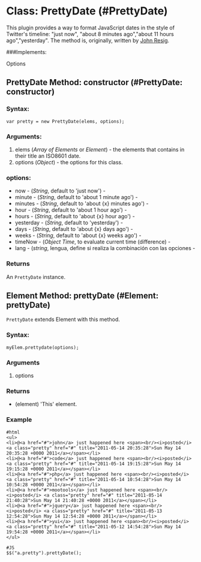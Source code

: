 Class: PrettyDate (#PrettyDate)
===============================

This plugin provides a way to format JavaScript dates in the style of Twitter's timeline: 
"just now", "about 8 minutes ago","about 11 hours ago","yesterday". 
The method is, originally, written by [John Resig](http://ejohn.org/blog/javascript-pretty-date/).


###Implements:

Options

PrettyDate Method: constructor (#PrettyDate: constructor)
---------------------------------------------------------

### Syntax: 

    var pretty = new PrettyDate(elems, options);

### Arguments:

1. elems   (*Array of Elements* or *Element*) - the elements that contains in their title an ISO8601 date.
2. options (*Object*)                         - the options for this class.

### options:

* now       - (*String*, default to 'just now')              -  
* minute    - (*String*, default to 'about 1 minute ago')    -
* minutes   - (*String*, default to 'about {x} minutes ago') -
* hour      - (*String*, default to 'about 1 hour ago')      -
* hours     - (*String*, default to 'about {x} hour ago')    -
* yesterday - (*String*, default to 'yesterday')             -
* days      - (*String*, default to 'about {x} days ago')    -
* weeks     - (*String*, default to 'about {x} weeks ago')   -
* timeNow   - (*Object Time*, to evaluate current time (difference) -
* lang   	- (*string*, lengua, define si realiza la combinación con las opciones -
                          

### Returns

An `PrettyDate` instance.

Element Method: prettyDate (#Element: prettyDate)
-------------------------------------------------

`PrettyDate` extends Element with this method.

### Syntax:

    myElem.prettydate(options);

### Arguments

1. options 
 
### Returns

* (element) 'This' element.

### Example

    #html
    <ul>
    <li>@<a href="#">john</a> just happened here <span><br/><i>posted</i> <a class="pretty" href="#" title="2011-05-14 20:35:28">Sun May 14 20:35:28 +0000 2011</a></span></li>
    <li>@<a href="#">code</a> just happened here <span><br/><i>posted</i> <a class="pretty" href="#" title="2011-05-14 19:15:28">Sun May 14 19:15:28 +0000 2011</a></span></li>
    <li>@<a href="#">php</a> just happened here <span><br/><i>posted</i> <a class="pretty" href="#" title="2011-05-14 10:54:28">Sun May 14  10:54:28 +0000 2011</a></span></li>
    <li>@<a href="#">mootools</a> just happened here <span><br/><i>posted</i> <a class="pretty" href="#" title="2011-05-14 21:40:28">Sun May 14 21:40:28 +0000 2011</a></span></li>
    <li>@<a href="#">jquery</a> just happened here <span><br/><i>posted</i> <a class="pretty" href="#" title="2011-05-13 12:54:28">Sun May 14 12:54:28 +0000 2011</a></span></li>
    <li>@<a href="#">yui</a> just happened here <span><br/><i>posted</i> <a class="pretty" href="#" title="2011-05-12 14:54:28">Sun May 14 19:54:28 +0000 2011</a></span></li>
    </ul>

    #JS
    $$("a.pretty").prettyDate();
